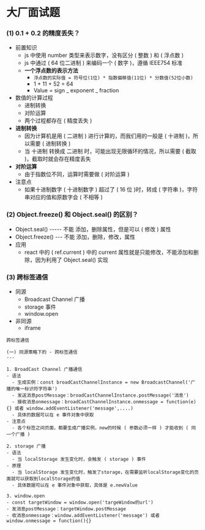 # 大厂面试题

### (1) 0.1 + 0.2 的精度丢失？

- 前置知识
  - js 中使用 number 类型来表示数字，没有区分 ( 整数 ) 和 ( 浮点数 )
  - js 中通过 ( 64 位二进制 ) 来编码一个 ( 数字 )，遵循 IEEE754 标准
  - **一个浮点数的表示方法**
    - `浮点数的实际值 = 符号位(1位) * 指数偏移值(11位) * 分数值(52位小数)`
    - 1 + 11 + 52 = 64
    - Value = sign _ exponent _ fraction
- 数值的计算过程
  - 进制转换
  - 对阶运算
  - 两个过程都存在 ( 精度丢失 )
- **进制转换**
  - 因为计算机是用 ( 二进制 ) 进行计算的，而我们用的一般是 ( 十进制 )，所以需要 ( 进制转换 )
  - 当 十进制 转换成 二进制 时，可能出现无限循环的情况，所以需要 ( 截取 )，截取时就会存在精度丢失
- **对阶运算**
  - 由于指数位不同，运算时需要做 ( 对阶运算 )
- 注意点
  - 如果十进制数字 ( 十进制数字 ) 超过了 ( 16 位 )时，转成 ( 字符串 )，字符串对应的值和原数字会 ( 不相等 )

### (2) Object.freeze() 和 Object.seal() 的区别？

- Object.seal() ----- 不能 添加，删除属性，但是可以 ( 修改 ) 属性
- Object.freeze() --- 不能 添加，删除，修改，属性
- 应用
  - react 中的 ( ref.current ) 中的 current 属性就是只能修改，不能添加和删除，因为利用了 Object.seal() 实现

### (3) 跨标签通信

- 同源
  - Broadcast Channel 广播
  - storage 事件
  - window.open
- 非同源
  - iframe

```
跨标签通信

(一) 同源策略下的 - 跨标签通信
---

1. BroadCast Channel 广播通信
- 语法
  - 生成实例：const broadCastChannelInstance = new BroadcastChannel('广播的唯一标识符字符串')
  - 发送消息postMessage：broadCastChannelInstance.postMessage('消息')
  - 接收消息onmessage：broadCastChannelInstance.onmessage = function(e){} 或者 window.addEventListener('message',....)
  - 具体的数据可以在 e 事件对象中获取
- 注意点
  - 各个标签之间页面，都要生成广播实例，new的时候 ( 参数必须一样 ) 才能收到 ( 同一个广播 )

2. storage 广播
- 语法
  - 当 localStorage 发生变化时，会触发 ( storage ) 事件
- 原理
  - 当 localStorage 发生变化时，触发了storage，在需要监听localStorage变化的页面就可以获取到localStorage的值
  - 具体数据可以在 e 事件对象中获取，具体是 e.newValue

3. window.open
- const targetWindow = window.open('targeWindow的url')
- 发消息postMessage：targetWindow.postMessage
- 收消息onmessage：window.addEventListener('message') 或者 window.onmessage = function(){}
```
